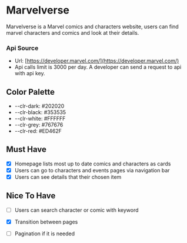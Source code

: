 # Marvelverse

Marvelverse is a Marvel comics and characters website, users can find marvel characters and comics and look at their details.

### Api Source

- Url: [https://developer.marvel.com/](https://developer.marvel.com/)
- Api calls limit is 3000 per day. A developer can send a request to api with api key.

## Color Palette
- --clr-dark: #202020
- --clr-black: #353535
- --clr-white: #FFFFFF
- --clr-grey: #767676
- --clr-red: #ED462F

## Must Have

- [x]  Homepage lists most up to date comics and characters as cards
- [x]  Users can go to characters and events pages via navigation bar
- [x]  Users can see details that their chosen item

## Nice To Have
- [ ]  Users can search character or comic with keyword
- [x]  Transition between pages
- [ ]  Pagination if it is needed

